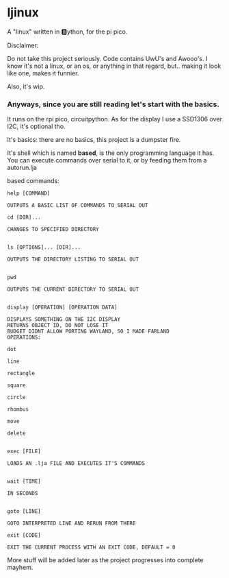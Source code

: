 # ljinux
A "linux" written in 🅱️ython, for the pi pico.

Disclaimer: 

Do not take this project seriously. Code contains UwU's and Awooo's.
I know it's not a linux, or an os, or anything in that regard, but.. making it look like one, makes it funnier.

Also, it's wip.

<h3>Anyways, since you are still reading let's start with the basics.</h3>
It runs on the rpi pico, circuitpython.
As for the display I use a SSD1306 over I2C, it's optional tho.

It's basics:
there are no basics, this project is a dumpster fire.

It's shell which is named <b>based</b>, is the only programming language it has.
You can execute commands over serial to it, or by feeding them from a autorun.lja

based commands:
```
help [COMMAND]

OUTPUTS A BASIC LIST OF COMMANDS TO SERIAL OUT

cd [DIR]...

CHANGES TO SPECIFIED DIRECTORY


ls [OPTIONS]... [DIR]...

OUTPUTS THE DIRECTORY LISTING TO SERIAL OUT


pwd

OUTPUTS THE CURRENT DIRECTORY TO SERIAL OUT


display [OPERATION] [OPERATION DATA]

DISPLAYS SOMETHING ON THE I2C DISPLAY
RETURNS OBJECT ID, DO NOT LOSE IT
BUDGET DIDNT ALLOW PORTING WAYLAND, SO I MADE FARLAND
OPERATIONS:

dot

line

rectangle

square

circle

rhombus

move

delete


exec [FILE]

LOADS AN .lja FILE AND EXECUTES IT'S COMMANDS


wait [TIME]

IN SECONDS


goto [LINE]

GOTO INTERPRETED LINE AND RERUN FROM THERE

exit [CODE]

EXIT THE CURRENT PROCESS WITH AN EXIT CODE, DEFAULT = 0
```

More stuff will be added later as the project progresses into complete mayhem.
